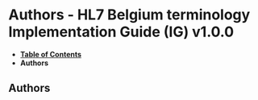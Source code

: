 # Authors - HL7 Belgium terminology Implementation Guide (IG) v1.0.0

* [**Table of Contents**](toc.md)
* **Authors**

## Authors

